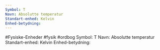 ```yaml
---
Symbol: T
Navn: Absolutte temperatur
Standart-enhed: Kelvin
Enhed-betydning:
---
```

#Fysiske-Enheder #fysik #ordbog 
Symbol: T
Navn: Absolutte temperatur
Standart-enhed: Kelvin
Enhed-betydning: